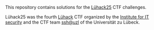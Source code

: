 This repository contains solutions for the [Lühack25](https://luehack.sshuzl.de/luehack25/) CTF challenges.

Lühack25 was the fourth [Lühack](https://luehack.sshuzl.de/) CTF organized by the [Institute for IT security](https://www.its.uni-luebeck.de/) and the CTF team [ssh@uzl](https://twitter.com/ssh_uzl) of the Universität zu Lübeck.
